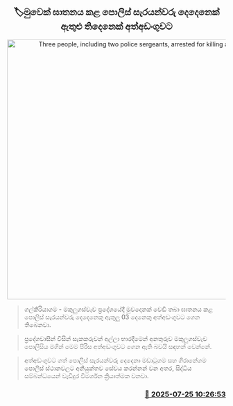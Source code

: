 <p align='center'><b><h2 align='center' title='Three people, including two police sergeants, arrested for killing a deer'>🏷මුවෙක් ඝාතනය කළ පොලිස් සැරයන්වරු දෙදෙනෙක් ඇතුළු තිදෙනෙක් අත්අඩංගුවට</h2></b></p>
<p align='center'><img src='https://helakuru.sgp1.cdn.digitaloceanspaces.com/esana/images/lib/arrested2[1].jpg' width='600' alt='Three people, including two police sergeants, arrested for killing a deer'></p>

> ගල්කිරියාගම - මකුලුගස්වැව ප්‍රදේශයේදී මුවදෙනක් වෙඩි තබා ඝාතනය කළ පොලිස් සැරයන්වරු දෙදෙනෙකු ඇතුලු 03 දෙනෙකු අත්අඩංගුවට ගෙන තිබෙනවා.

> ප්‍රදේශවාසීන් විසින් සැකකරුවන් අල්ලා භාරදීමෙන් අනතුරුව මකුලුගස්වැව පොලිසිය මගින් මෙම පිරිස අත්අඩංගුවට ගෙන ඇති බවයි සඳහන් වෙන්නේ.

> අත්අඩංගුවට ගත් පොලිස් සැරයන්වරු දෙදෙනා මඩාටුගම සහ ගිරානේගම පොලිස් ස්ථානවලට අනියුක්තව සේවය කරන්නන් වන අතර, සිද්ධිය සම්බන්ධයෙන් වැඩිදුර විමර්ශන ක්‍රියාත්මක වනවා.



<h3 align='right'><a href='https://www.helakuru.lk/esana/p/112155/'>📅 2025-07-25 10:26:53</a></h3>
